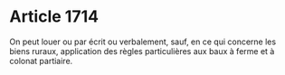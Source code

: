 # Article 1714

On peut louer ou par écrit ou verbalement, sauf, en ce qui concerne les biens ruraux, application des règles particulières aux baux à ferme et à colonat partiaire.
